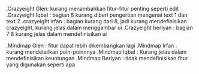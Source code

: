 
.Crazyeight Glen: kurang menambahkan fitur-fitur penting seperti edit
.Crazyeight Iqbal : bagian 8 kurang diberi pengertian mengenai text 1 dan text 2
.crazyeight irfan : bagian kurang dari 8, jadi kurang mendefinisikan crazyeight, kurang jelas dalam menggambar ui
.Crazyeight berlyan : bagian 7 8  kurang jelas dalam mendefinisikan ui

.Mindmap Glen : fitur dapat lebih dikembangkan lagi
.Mindmap Irfan : kurang mendetailkan poin-poinnnya
.Mindmap Iqbal : Kurang jelas dalam mendefinisikan keuntungan
.Mindmap Berlyan : tidak mendefinisikan fitur yang digunakan seperti apa

